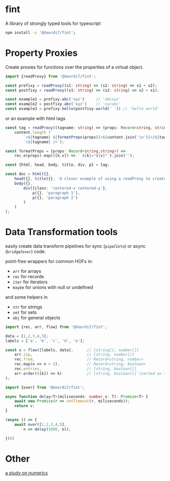 # fint

A library of strongly typed tools for typescript

```bash
npm install -s '@Geordi7/fint';
```

# Property Proxies

Create proxies for functions over the properties of a virtual object.

```typescript
import {readProxy} from '@Geordi7/fint';

const prefixy = readProxy((s1: string) => (s2: string) => s1 + s2);
const postfixy = readProxy((s1: string) => (s2: string) => s2 + s1);

const example1 = prefixy.abc('xyz')     // 'abcxyz'
const example2 = postfixy.abc('xyz')    // 'xyzabc'
const example3 = prefixy.hello(postfixy.world(' ')) // 'hello world'
```

or an example with html tags

```typescript
const tag = readProxy((tagname: string) => (props: Record<string, string>, ...content: string[]): string =>
    content.length ?
        `<${tagname} ${formatProps(props)}>${content.join('\n')}</${tagname}>` :
        `<${tagname} />`);

const formatProps = (props: Record<string,string>) =>
    rec.e(props).map(([k,v]) => ` ${k}="${v}"`).join('');

const {html, head, body, title, div, p} = tag;

const doc = html({},
    head({}, title({}, 'A clever example of using a readProxy to create html tag functions')),
    body({},
        div({class: 'centered-x centered-y'},
            p({}, 'paragraph 1'),
            p({}, 'paragraph 2')
        )
    )
);
```

# Data Transformation tools

easily create data transform pipelines for sync (`pipe`/`into`) or async (`bridge`/`over`) code.

point-free wrappers for common HOFs in:
* `arr` for arrays
* `rec` for records
* `iter` for iterators
* `maybe` for unions with null or undefined

and some helpers in
* `str` for strings
* `set` for sets
* `obj` for general objects

```typescript
import {rec, arr, flow} from '@Geordi7/fint';

data = [1,2,3,4,5];
labels = ['a', 'b', 'c', 'd', 'e'];

const x = flow([labels, data],      // [string[], number[]]
    arr.zip,                        // [string, number][]
    rec.from,                       // Record<string, number>
    rec.map(n => n > 2),            // Record<string, boolean>
    rec.entries,                    // [string, boolean][]
    arr.order(([k]) => k)           // [string, boolean][] (sorted on the strings)
);
```

```typescript
import {over} from '@Geordi7/fint';

async function delay<T>(miliseconds: number,v: T): Promise<T> {
    await new Promise(r => setTimeout(r, miliseconds));
    return v;
}

(async () => {
    await over([1,2,3,4,5],
        n => delay(1000, n)),

})()
```


# Other

[a study on numerics](https://gist.github.com/Geordi7/6348f95c11a0461b5cbf0823c719259c)